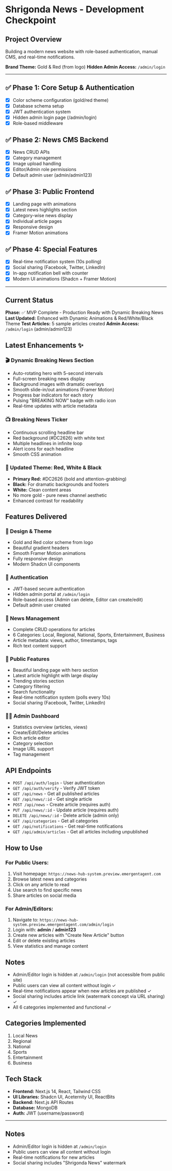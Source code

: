 # Shrigonda News - Development Checkpoint

## Project Overview
Building a modern news website with role-based authentication, manual CMS, and real-time notifications.

**Brand Theme:** Gold & Red (from logo)
**Hidden Admin Access:** `/admin/login`

---

## ✅ Phase 1: Core Setup & Authentication
- [x] Color scheme configuration (gold/red theme)
- [x] Database schema setup
- [x] JWT authentication system
- [x] Hidden admin login page (/admin/login)
- [x] Role-based middleware

## ✅ Phase 2: News CMS Backend
- [x] News CRUD APIs
- [x] Category management
- [x] Image upload handling
- [x] Editor/Admin role permissions
- [x] Default admin user (admin/admin123)

## ✅ Phase 3: Public Frontend
- [x] Landing page with animations
- [x] Latest news highlights section
- [x] Category-wise news display
- [x] Individual article pages
- [x] Responsive design
- [x] Framer Motion animations

## ✅ Phase 4: Special Features
- [x] Real-time notification system (10s polling)
- [x] Social sharing (Facebook, Twitter, LinkedIn)
- [x] In-app notification bell with counter
- [x] Modern UI animations (Shadcn + Framer Motion)

---

## Current Status
**Phase:** ✅ MVP Complete - Production Ready with Dynamic Breaking News
**Last Updated:** Enhanced with Dynamic Animations & Red/White/Black Theme
**Test Articles:** 5 sample articles created
**Admin Access:** `/admin/login` (admin/admin123)

## Latest Enhancements ✨

### 🎬 Dynamic Breaking News Section
- Auto-rotating hero with 5-second intervals
- Full-screen breaking news display
- Background images with dramatic overlays
- Smooth slide-in/out animations (Framer Motion)
- Progress bar indicators for each story
- Pulsing "BREAKING NOW" badge with radio icon
- Real-time updates with article metadata

### 📺 Breaking News Ticker
- Continuous scrolling headline bar
- Red background (#DC2626) with white text
- Multiple headlines in infinite loop
- Alert icons for each headline
- Smooth CSS animation

### 🎨 Updated Theme: Red, White & Black
- **Primary Red:** #DC2626 (bold and attention-grabbing)
- **Black:** For dramatic backgrounds and footers
- **White:** Clean content areas
- No more gold - pure news channel aesthetic
- Enhanced contrast for readability

## Features Delivered

### 🎨 Design & Theme
- Gold and Red color scheme from logo
- Beautiful gradient headers
- Smooth Framer Motion animations
- Fully responsive design
- Modern Shadcn UI components

### 🔐 Authentication
- JWT-based secure authentication
- Hidden admin portal at `/admin/login`
- Role-based access (Admin can delete, Editor can create/edit)
- Default admin user created

### 📰 News Management
- Complete CRUD operations for articles
- 6 Categories: Local, Regional, National, Sports, Entertainment, Business
- Article metadata: views, author, timestamps, tags
- Rich text content support

### 🚀 Public Features
- Beautiful landing page with hero section
- Latest article highlight with large display
- Trending stories section
- Category filtering
- Search functionality
- Real-time notification system (polls every 10s)
- Social sharing (Facebook, Twitter, LinkedIn)

### 👨‍💼 Admin Dashboard
- Statistics overview (articles, views)
- Create/Edit/Delete articles
- Rich article editor
- Category selection
- Image URL support
- Tag management

## API Endpoints
- `POST /api/auth/login` - User authentication
- `GET /api/auth/verify` - Verify JWT token
- `GET /api/news` - Get all published articles
- `GET /api/news/:id` - Get single article
- `POST /api/news` - Create article (requires auth)
- `PUT /api/news/:id` - Update article (requires auth)
- `DELETE /api/news/:id` - Delete article (admin only)
- `GET /api/categories` - Get all categories
- `GET /api/notifications` - Get real-time notifications
- `GET /api/admin/articles` - Get all articles including unpublished

## How to Use

### For Public Users:
1. Visit homepage: `https://news-hub-system.preview.emergentagent.com`
2. Browse latest news and categories
3. Click on any article to read
4. Use search to find specific news
5. Share articles on social media

### For Admin/Editors:
1. Navigate to: `https://news-hub-system.preview.emergentagent.com/admin/login`
2. Login with: **admin** / **admin123**
3. Create new articles with "Create New Article" button
4. Edit or delete existing articles
5. View statistics and manage content

## Notes
- Admin/Editor login is hidden at `/admin/login` (not accessible from public site)
- Public users can view all content without login ✓
- Real-time notifications appear when new articles are published ✓
- Social sharing includes article link (watermark concept via URL sharing) ✓
- All 6 categories implemented and functional ✓

## Categories Implemented
1. Local News
2. Regional
3. National
4. Sports
5. Entertainment
6. Business

## Tech Stack
- **Frontend:** Next.js 14, React, Tailwind CSS
- **UI Libraries:** Shadcn UI, Aceternity UI, ReactBits
- **Backend:** Next.js API Routes
- **Database:** MongoDB
- **Auth:** JWT (username/password)

---

## Notes
- Admin/Editor login is hidden at `/admin/login`
- Public users can view all content without login
- Real-time notifications for new articles
- Social sharing includes "Shrigonda News" watermark
